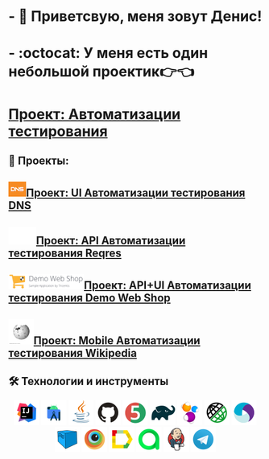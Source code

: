 # - :wave: Приветсвую, меня зовут Денис!
# - :octocat: У меня есть один небольшой проектик:point_right::point_left:

# <a target="_blank" href="https://github.com/DenZhICT/QAProject">Проект: Автоматизации тестирования</a>

## :scroll: Проекты:

## <a target="_blank" href="https://github.com/DenZhICT/UIPartOfQAProject"><img src="images/screen/DNS.png" alt="DNS" width="35" height="30"/>Проект: UI Автоматизации тестирования DNS</a>
## <a target="_blank" href="https://github.com/DenZhICT/APIPartOfQAProject"><img src="images/screen/Reqres.png" alt="DNS" width="55" height="35"/>Проект: API Автоматизации тестирования Reqres</a>
## <a target="_blank" href="https://github.com/DenZhICT/APIwithUIPartOfQAProject"><img src="images/screen/DemoWebShop.png" alt="DNS" width="150" height="30"/>Проект: API+UI Автоматизации тестирования Demo Web Shop</a>
## <a target="_blank" href="https://github.com/DenZhICT/MobilePartOfQAProject"><img src="images/screen/Wikipedia.png" alt="DNS" width="50" height="50"/>Проект: Mobile Автоматизации тестирования Wikipedia</a>

## :hammer_and_wrench: Технологии и инструменты

<p align="center">
<a href="https://www.jetbrains.com/idea/"><img src="images/logo/Intelij_IDEA.svg" width="50" height="50"  alt="IDEA"/></a>
<a href="https://developer.android.com/studio"><img src="images/logo/AndroidStudio.svg" width="50" height="50"  alt="AndroidStudio"/></a>
<a href="https://www.java.com/"><img src="images/logo/Java.svg" width="50" height="50"  alt="Java"/></a>
<a href="https://github.com/"><img src="images/logo/GitHub.svg" width="50" height="50"  alt="Github"/></a>
<a href="https://junit.org/junit5/"><img src="images/logo/JUnit5.svg" width="50" height="50"  alt="JUnit 5"/></a>
<a href="https://gradle.org/"><img src="images/logo/Gradle.svg" width="50" height="50"  alt="Gradle"/></a>
<a href="https://selenide.org/"><img src="images/logo/Selenide.svg" width="50" height="50"  alt="Selenide"/></a>
<a href="https://rest-assured.io"><img src="images/logo/RestAssured.svg" width="50" height="50"  alt="RestAssured"/></a>
<a href="https://appium.io"><img src="images/logo/Appium.svg" width="50" height="50"  alt="Appium"/></a>
<a href="https://aerokube.com/selenoid/"><img src="images/logo/Selenoid.svg" width="50" height="50"  alt="Selenoid"/></a>
<a href="https://www.browserstack.com"><img src="images/logo/Browserstack.svg" width="50" height="50"  alt="Browserstack"/></a>
<a href="https://github.com/allure-framework/allure2"><img src="images/logo/Allure_Report.svg" width="50" height="50"  alt="Allure"/></a>
<a href="https://qameta.io"><img src="images/logo/Allure_TO.svg" width="50" height="50"  alt="Allure TestOps"/></a>
<a href="https://www.jenkins.io/"><img src="images/logo/Jenkins.svg" width="50" height="50"  alt="Jenkins"/></a>
<a href="https://telegram.org"><img src="images/logo/Telegram.svg" width="50" height="50"  alt="Telegram"/></a>
</p>

